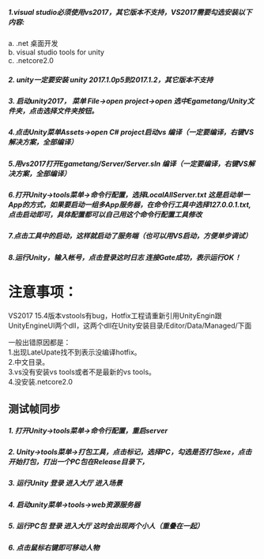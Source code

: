 ##### 1.visual studio必须使用vs2017，其它版本不支持，VS2017需要勾选安装以下内容:
a. .net 桌面开发  
b. visual studio tools for unity  
c. .netcore2.0  
##### 2. unity一定要安装 unity 2017.1.0p5到2017.1.2，其它版本不支持

##### 3. 启动unity2017， 菜单 File->open project->open 选中Egametang/Unity文件夹，点击选择文件夹按钮。

##### 4.点击Unity菜单Assets->open C# project启动vs 编译（一定要编译，右键VS解决方案，全部编译）

##### 5.用vs2017打开Egametang/Server/Server.sln 编译（一定要编译，右键VS解决方案，全部编译）

##### 6.打开Unity->tools菜单->命令行配置，选择LocalAllServer.txt 这是启动单一App的方式，如果要启动一组多App服务器，在命令行工具中选择127.0.0.1.txt,点击启动即可，具体配置都可以自己用这个命令行配置工具修改
##### 7.点击工具中的启动，这样就启动了服务端（也可以用VS启动，方便单步调试）
##### 8.运行Unity，输入帐号，点击登录这时日志 连接Gate成功，表示运行OK！


# 注意事项：
VS2017 15.4版本vstools有bug，Hotfix工程请重新引用UnityEngin跟UnityEngineUI两个dll，这两个dll在Unity安装目录/Editor/Data/Managed/下面

一般出错原因都是：  
1.出现LateUpate找不到表示没编译hotfix。  
2.中文目录。  
3.vs没有安装vs tools或者不是最新的vs tools。  
4.没安装.netcore2.0  

  
## 测试帧同步  
##### 1. 打开Unity->tools菜单->命令行配置，重启server
##### 2. Unity->tools菜单->打包工具，点击标记，选择PC，勾选是否打包exe，点击开始打包，打出一个PC包在Release目录下，
##### 3. 运行Unity 登录 进入大厅 进入场景
##### 4. 启动unity菜单->tools->web资源服务器
##### 5. 运行PC包 登录 进入大厅 这时会出现两个小人（重叠在一起）
##### 6. 点击鼠标右键即可移动人物

